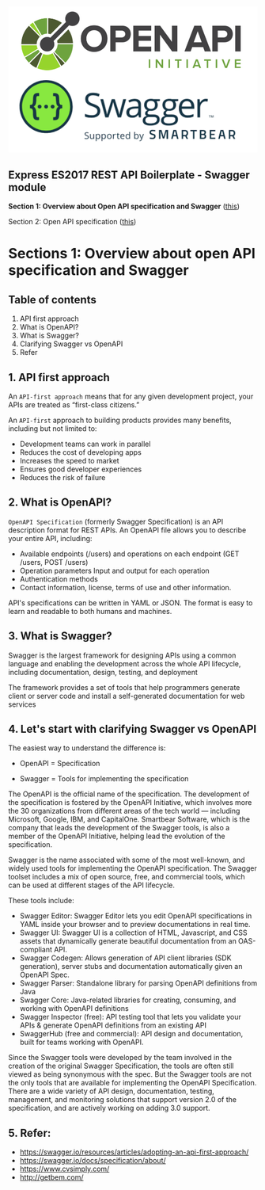 ![OpenAPI-Swagger](../../assets/OpenAPI-Swagger.png)

## Express ES2017 REST API Boilerplate - Swagger module

**Section 1: Overview about Open API specification and Swagger** ([this](./swagger-1-overview.md))

Section 2: Open API specification ([this](./swagger-2-openAPI.md))

# Sections 1: Overview about open API specification and Swagger

## Table of contents

1. API first approach
2. What is OpenAPI?
3. What is Swagger?
4. Clarifying Swagger vs OpenAPI
5. Refer

## 1. API first approach

An `API-first approach` means that for any given development project, your APIs are treated as “first-class citizens.”

An `API-first` approach to building products provides many benefits, including but not limited to:

- Development teams can work in parallel
- Reduces the cost of developing apps
- Increases the speed to market
- Ensures good developer experiences
- Reduces the risk of failure

## 2. What is OpenAPI?

`OpenAPI Specification` (formerly Swagger Specification) is an API description format for REST APIs. An OpenAPI file
allows you to describe your entire API, including:

- Available endpoints (/users) and operations on each endpoint (GET /users, POST /users)
- Operation parameters Input and output for each operation
- Authentication methods
- Contact information, license, terms of use and other information.

API's specifications can be written in YAML or JSON. The format is easy to learn and readable to both humans and machines.

## 3. What is Swagger?

Swagger is the largest framework for designing APIs using a common language and enabling the development across the
whole API lifecycle, including documentation, design, testing, and deployment

The framework provides a set of tools that help programmers generate client or server code and install
a self-generated documentation for web services

## 4. Let's start with clarifying Swagger vs OpenAPI
The easiest way to understand the difference is:

- OpenAPI = Specification

- Swagger = Tools for implementing the specification

The OpenAPI is the official name of the specification. The development of the specification is fostered by the OpenAPI Initiative, which involves more the 30 organizations from different areas of the tech world — including Microsoft, Google, IBM, and CapitalOne. Smartbear Software, which is the company that leads the development of the Swagger tools, is also a member of the OpenAPI Initiative, helping lead the evolution of the specification.

Swagger is the name associated with some of the most well-known, and widely used tools for implementing the OpenAPI specification. The Swagger toolset includes a mix of open source, free, and commercial tools, which can be used at different stages of the API lifecycle.

These tools include:

- Swagger Editor: Swagger Editor lets you edit OpenAPI specifications in YAML inside your browser and to preview documentations in real time.
- Swagger UI: Swagger UI is a collection of HTML, Javascript, and CSS assets that dynamically generate beautiful documentation from an OAS-compliant API.
- Swagger Codegen: Allows generation of API client libraries (SDK generation), server stubs and documentation automatically given an OpenAPI Spec.
- Swagger Parser: Standalone library for parsing OpenAPI definitions from Java
- Swagger Core: Java-related libraries for creating, consuming, and working with OpenAPI definitions
- Swagger Inspector (free): API testing tool that lets you validate your APIs & generate OpenAPI definitions from an existing API
- SwaggerHub (free and commercial): API design and documentation, built for teams working with OpenAPI.

Since the Swagger tools were developed by the team involved in the creation of the original Swagger Specification, the tools are often still viewed as being synonymous with the spec. But the Swagger tools are not the only tools that are available for implementing the OpenAPI Specification. There are a wide variety of API design, documentation, testing, management, and monitoring solutions that support version 2.0 of the specification, and are actively working on adding 3.0 support.


## 5. Refer:
- https://swagger.io/resources/articles/adopting-an-api-first-approach/
- https://swagger.io/docs/specification/about/
- https://www.cvsimply.com/
- http://getbem.com/